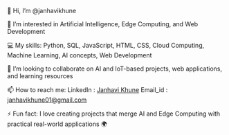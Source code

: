 👋 Hi, I’m @janhavikhune

👀 I’m interested in Artificial Intelligence, Edge Computing, and Web Development

💻 My skills: Python, SQL, JavaScript, HTML, CSS, Cloud Computing, Machine Learning, AI concepts, Web Development

💞️ I’m looking to collaborate on AI and IoT-based projects, web applications, and learning resources

📫 How to reach me: LinkedIn : [Janhavi Khune](https://www.linkedin.com/in/janhavi-khune-951501258/) 
 Email_id : janhavikhune01@gmail.com

⚡ Fun fact: I love creating projects that merge AI and Edge Computing with practical real-world applications 🌍

<!---
janhavikhune/janhavikhune is a ✨ special ✨ repository because its `README.md` (this file) appears on your GitHub profile.
You can click the Preview link to take a look at your changes.
--->
